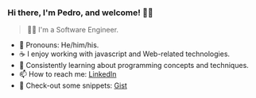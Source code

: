 ### Hi there, I'm Pedro, and welcome! ✌🏽

> 👨‍💻 I'm a Software Engineer.

- 🙂 Pronouns: He/him/his.
- ☕ I enjoy working with javascript and Web-related technologies.
- 💙 Consistently learning about programming concepts and techniques.
- 📫 How to reach me: [LinkedIn](https://linkedin.com/in/pedro-barcellos)
- 📑 Check-out some snippets: [Gist](https://gist.github.com/barcellos-pedro)
